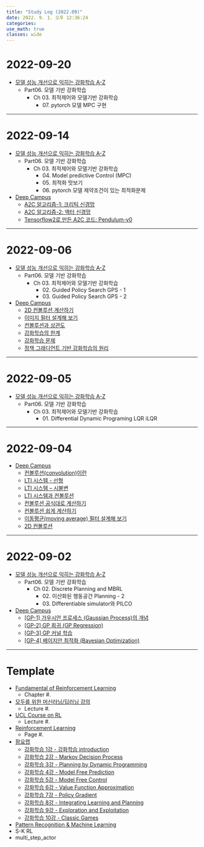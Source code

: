 ```yaml
---
title: "Study Log (2022.09)"
date: 2022. 9. 1. 오후 12:36:24
categories:
use_math: true
classes: wide
---
```


# 2022-09-20
* [모델 성능 개선으로 익히는 강화학습 A-Z](https://fastcampus.co.kr/data_online_rein)
  * Part06. 모델 기반 강화학습
    * Ch 03. 최적제어와 모델기반 강화학습
      * 07\. pytorch 모델 MPC 구현

---

# 2022-09-14
* [모델 성능 개선으로 익히는 강화학습 A-Z](https://fastcampus.co.kr/data_online_rein)
  * Part06. 모델 기반 강화학습
    * Ch 03. 최적제어와 모델기반 강화학습
      * 04\. Model predictive Control (MPC)
      * 05\. 최적화 맛보기
      * 06\. pytorch 모델 제약조건이 있는 최적화문제
* [Deep Campus](https://pasus.tistory.com/)
  * [A2C 알고리즘-1: 크리틱 신경망](https://pasus.tistory.com/122?category=1135402)
  * [A2C 알고리즘-2: 액터 신경망](https://pasus.tistory.com/123?category=1135402)
  * [Tensorflow2로 만든 A2C 코드: Pendulum-v0](https://pasus.tistory.com/124?category=1135402)

---

# 2022-09-06
* [모델 성능 개선으로 익히는 강화학습 A-Z](https://fastcampus.co.kr/data_online_rein)
  * Part06. 모델 기반 강화학습
    * Ch 03. 최적제어와 모델기반 강화학습
      * 02\. Guided Policy Search GPS - 1
      * 03\. Guided Policy Search GPS - 2
* [Deep Campus](https://pasus.tistory.com/)
  * [2D 컨볼루션 계산하기](https://pasus.tistory.com/24?category=1135400)
  * [이미지 필터 설계해 보기](https://pasus.tistory.com/25?category=1135400)
  * [컨볼루션과 상관도](https://pasus.tistory.com/26?category=1135400)
  * [강화학습의 한계](https://pasus.tistory.com/37?category=1135402)
  * [강화학습 문제](https://pasus.tistory.com/41?category=1135402)
  * [정책 그래디언트 기반 강화학습의 원리](https://pasus.tistory.com/119?category=1135402)

---

# 2022-09-05
* [모델 성능 개선으로 익히는 강화학습 A-Z](https://fastcampus.co.kr/data_online_rein)
  * Part06. 모델 기반 강화학습
    * Ch 03. 최적제어와 모델기반 강화학습
      * 01\. Differential Dynamic Programing LQR iLQR

---

# 2022-09-04
* [Deep Campus](https://pasus.tistory.com/)
  * [컨볼루션(convolution)이란](https://pasus.tistory.com/11?category=1135400)
  * [LTI 시스템 - 선형](https://pasus.tistory.com/12?category=1135400)
  * [LTI 시스템 – 시불변](https://pasus.tistory.com/13?category=1135400)
  * [LTI 시스템과 컨볼루션](https://pasus.tistory.com/17?category=1135400)
  * [컨볼루션 공식대로 계산하기](https://pasus.tistory.com/19?category=1135400)
  * [컨볼루션 쉽게 계산하기](https://pasus.tistory.com/21?category=1135400)
  * [이동평균(moving average) 필터 설계해 보기](https://pasus.tistory.com/22?category=1135400)
  * [2D 컨볼루션](https://pasus.tistory.com/23?category=1135400)

---

# 2022-09-02
* [모델 성능 개선으로 익히는 강화학습 A-Z](https://fastcampus.co.kr/data_online_rein)
  * Part06. 모델 기반 강화학습
    * Ch 02. Discrete Planning and MBRL
      * 02\. 이산화된 행동공간 Planning - 2
      * 03\. Differentiable simulator와 PILCO
* [Deep Campus](https://pasus.tistory.com/)
  * [[GP-1] 가우시안 프로세스 (Gaussian Process)의 개념](https://pasus.tistory.com/209?category=1287736)
  * [[GP-2] GP 회귀 (GP Regression)](https://pasus.tistory.com/210?category=1287736)
  * [[GP-3] GP 커널 학습](https://pasus.tistory.com/211?category=1287736)
  * [[GP-4] 베이지안 최적화 (Bayesian Optimization)](https://pasus.tistory.com/212?category=1287736)

---

# Template
* [Fundamental of Reinforcement Learning](https://dnddnjs.gitbook.io/rl/)
  * Chapter #.
* [모두를 위한 머신러닝/딥러닝 강의](http://hunkim.github.io/ml/)
  * Lecture #.
* [UCL Course on RL](http://www0.cs.ucl.ac.uk/staff/d.silver/web/Teaching.html)
  * Lecture #.
* [Reinforcement Learning](http://incompleteideas.net/book/the-book-2nd.html)
  * Page #.
* [팡요랩](https://www.youtube.com/playlist?list=PLpRS2w0xWHTcTZyyX8LMmtbcMXpd3s4TU)
  * [강화학습 1강 - 강화학습 introduction](https://www.youtube.com/watch?v=wYgyiCEkwC8)
  * [강화학습 2강 - Markov Decision Process](https://www.youtube.com/watch?v=NMesGSXr8H4)
  * [강화학습 3강 - Planning by Dynamic Programming](https://www.youtube.com/watch?v=rrTxOkbHj-M)
  * [강화학습 4강 - Model Free Prediction](https://www.youtube.com/watch?v=47FyZtBRglI)
  * [강화학습 5강 - Model Free Control](https://www.youtube.com/watch?v=2h-FD3e1YgQ)
  * [강화학습 6강 - Value Function Approximation](https://www.youtube.com/watch?v=71nH1BUjhNw)
  * [강화학습 7강 - Policy Gradient](https://www.youtube.com/watch?v=2YFBordM1fA)
  * [강화학습 8강 - Integrating Learning and Planning](https://www.youtube.com/watch?v=S216ZLuCdM0)
  * [강화학습 9강 - Exploration and Exploitation](https://www.youtube.com/watch?v=nm6RwuA_pGE)
  * [강화학습 10강 - Classic Games](https://www.youtube.com/watch?v=C5_2v4pRc5c)
* [Pattern Recognition & Machine Learning](http://norman3.github.io/prml/)
* S-K RL
* multi_step_actor
